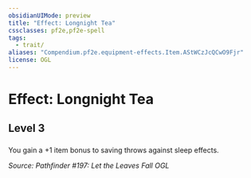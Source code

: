 ```yaml
---
obsidianUIMode: preview
title: "Effect: Longnight Tea"
cssclasses: pf2e,pf2e-spell
tags:
  - trait/
aliases: "Compendium.pf2e.equipment-effects.Item.AStWCzJcQCwO9Fjr"
license: OGL
---
```

# Effect: Longnight Tea
## Level 3
### 






You gain a +1 item bonus to saving throws against sleep effects.

*Source: Pathfinder #197: Let the Leaves Fall*
*OGL*